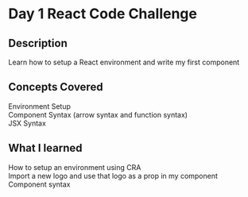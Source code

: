# Day 1 React Code Challenge

## Description

Learn how to setup a React environment and write my first component

## Concepts Covered

Environment Setup\
Component Syntax (arrow syntax and function syntax)\
JSX Syntax

## What I learned

How to setup an environment using CRA\
Import a new logo and use that logo as a prop in my component\
Component syntax
